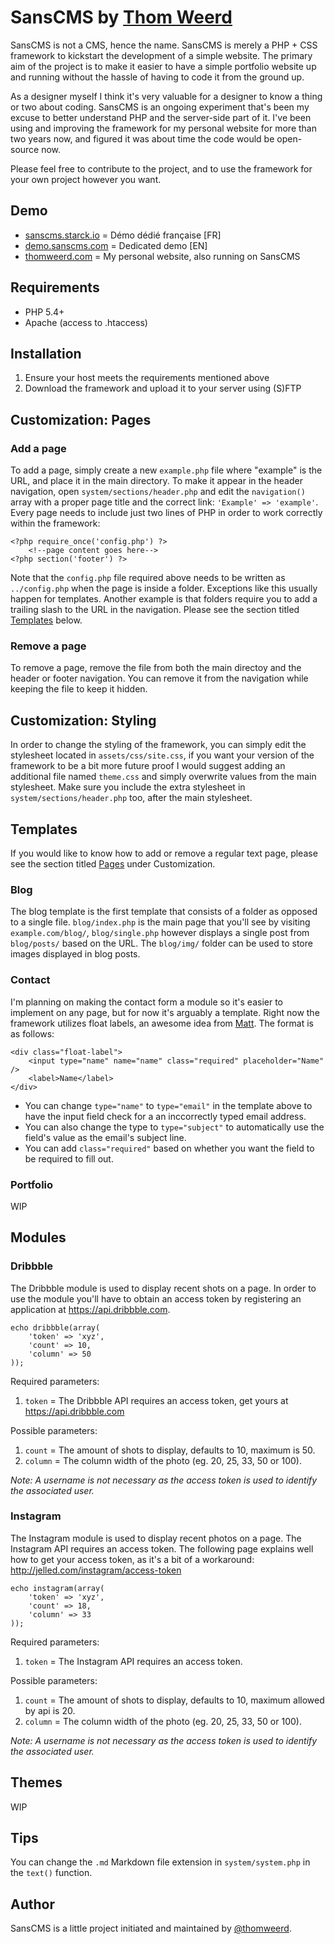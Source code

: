 # SansCMS by [Thom Weerd](https://github.com/thm)

SansCMS is not a CMS, hence the name. SansCMS is merely a PHP + CSS framework to kickstart the development of a simple website. The primary aim of the project is to make it easier to have a simple portfolio website up and running without the hassle of having to code it from the ground up.

As a designer myself I think it's very valuable for a designer to know a thing or two about coding. SansCMS is an ongoing experiment that's been my excuse to better understand PHP and the server-side part of it. I've been using and improving the framework for my personal website for more than two years now, and figured it was about time the code would be open-source now.

Please feel free to contribute to the project, and to use the framework for your own project however you want.

## Demo

* [sanscms.starck.io](http://sanscms.starck.io) = Démo dédié française [FR]
* [demo.sanscms.com](http://demo.sanscms.com) = Dedicated demo [EN]
* [thomweerd.com](http://thomweerd.com) = My personal website, also running on SansCMS

## Requirements

* PHP 5.4+
* Apache (access to .htaccess)

## Installation

1. Ensure your host meets the requirements mentioned above
2. Download the framework and upload it to your server using (S)FTP

## Customization: Pages

### Add a page

To add a page, simply create a new `example.php` file where "example" is the URL, and place it in the main directory. To make it appear in the header navigation, open `system/sections/header.php` and edit the `navigation()` array with a proper page title and the correct link: `'Example' => 'example'`. Every page needs to include just two lines of PHP in order to work correctly within the framework:
```
<?php require_once('config.php') ?>
	<!--page content goes here-->
<?php section('footer') ?>
```

Note that the `config.php` file required above needs to be written as `../config.php` when the page is inside a folder. Exceptions like this usually happen for templates. Another example is that folders require you to add a trailing slash to the URL in the navigation. Please see the section titled [Templates](#templates) below.

### Remove a page

To remove a page, remove the file from both the main directoy and the header or footer navigation. You can remove it from the navigation while keeping the file to keep it hidden.

## Customization: Styling

In order to change the styling of the framework, you can simply edit the stylesheet located in `assets/css/site.css`, if you want your version of the framework to be a bit more future proof I would suggest adding an additional file named `theme.css` and simply overwrite values from the main stylesheet. Make sure you include the extra stylesheet in `system/sections/header.php` too, after the main stylesheet.

## Templates

If you would like to know how to add or remove a regular text page, please see the section titled [Pages](#pages) under Customization.

### Blog

The blog template is the first template that consists of a folder as opposed to a single file. `blog/index.php` is the main page that you'll see by visiting `example.com/blog/`, `blog/single.php` however displays a single post from `blog/posts/` based on the URL. The `blog/img/` folder can be used to store images displayed in blog posts.

### Contact

I'm planning on making the contact form a module so it's easier to implement on any page, but for now it's arguably a template. Right now the framework utilizes float labels, an awesome idea from [Matt](https://dribbble.com/shots/1254439--GIF-Float-Label-Form-Interaction). The format is as follows:

```
<div class="float-label">
	<input type="name" name="name" class="required" placeholder="Name" />
	<label>Name</label>
</div>
```

* You can change `type="name"` to `type="email"` in the template above to have the input field check for a an inccorrectly typed email address.
* You can also change the type to `type="subject"` to automatically use the field's value as the email's subject line.
* You can add `class="required"` based on whether you want the field to be required to fill out.

### Portfolio

WIP

## Modules

### Dribbble

The Dribbble module is used to display recent shots on a page. In order to use the module you'll have to obtain an access token by registering an application at https://api.dribbble.com.

```
echo dribbble(array(
	'token' => 'xyz',
	'count' => 10,
	'column' => 50
));
```

Required parameters:

1. `token` = The Dribbble API requires an access token, get yours at https://api.dribbble.com

Possible parameters:

1. `count` = The amount of shots to display, defaults to 10, maximum is 50.
2. `column` = The column width of the photo (eg. 20, 25, 33, 50 or 100).

_Note: A username is not necessary as the access token is used to identify the associated user._

### Instagram

The Instagram module is used to display recent photos on a page. The Instagram API requires an access token. The following page explains well how to get your access token, as it's a bit of a workaround: http://jelled.com/instagram/access-token

```
echo instagram(array(
	'token' => 'xyz',
	'count' => 18,
	'column' => 33
));
```

Required parameters:

1. `token` = The Instagram API requires an access token.

Possible parameters:

1. `count` = The amount of shots to display, defaults to 10, maximum allowed by api is 20.
2. `column` = The column width of the photo (eg. 20, 25, 33, 50 or 100).

_Note: A username is not necessary as the access token is used to identify the associated user._

## Themes

WIP

## Tips

You can change the `.md` Markdown file extension in `system/system.php` in the `text()` function.

## Author

SansCMS is a little project initiated and maintained by [@thomweerd](https://twitter.com/thomweerd).
